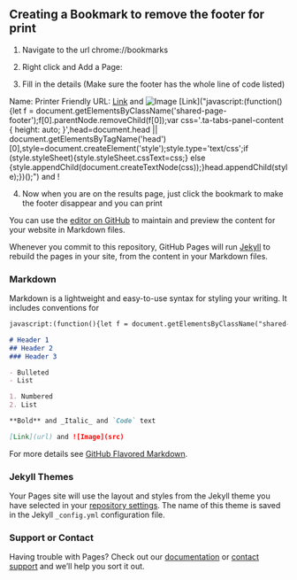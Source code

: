 ## Creating a Bookmark to remove the footer for print

1.	Navigate to the url chrome://bookmarks
 
2.	Right click and Add a Page: 
3.	Fill in the details (Make sure the footer has the whole line of code listed)

Name: Printer Friendly
URL: [Link]("test.com") and ![Image](src)
[Link]("javascript:(function(){let f = document.getElementsByClassName('shared-page-footer');f[0].parentNode.removeChild(f[0]);var css='.ta-tabs-panel-content { height: auto; }',head=document.head || document.getElementsByTagName('head')[0],style=document.createElement('style');style.type='text/css';if (style.styleSheet){style.styleSheet.cssText=css;} else {style.appendChild(document.createTextNode(css));}head.appendChild(style);})();") and !
 

 
4.	Now when you are on the results page, just click the bookmark to make the footer disappear and you can print

You can use the [editor on GitHub](https://github.com/diginsights/printerfriendlybookmarklet/edit/master/README.md) to maintain and preview the content for your website in Markdown files.

Whenever you commit to this repository, GitHub Pages will run [Jekyll](https://jekyllrb.com/) to rebuild the pages in your site, from the content in your Markdown files.

### Markdown

Markdown is a lightweight and easy-to-use syntax for styling your writing. It includes conventions for

```markdown
javascript:(function(){let f = document.getElementsByClassName("shared-page-footer");f[0].parentNode.removeChild(f[0]);var css='.ta-tabs-panel-content { height: auto; }"',head=document.head || document.getElementsByTagName('head')[0],style=document.createElement('style');style.type='text/css';if (style.styleSheet){style.styleSheet.cssText=css;} else {style.appendChild(document.createTextNode(css));}head.appendChild(style);})();```

# Header 1
## Header 2
### Header 3

- Bulleted
- List

1. Numbered
2. List

**Bold** and _Italic_ and `Code` text

[Link](url) and ![Image](src)
```

For more details see [GitHub Flavored Markdown](https://guides.github.com/features/mastering-markdown/).

### Jekyll Themes

Your Pages site will use the layout and styles from the Jekyll theme you have selected in your [repository settings](https://github.com/diginsights/printerfriendlybookmarklet/settings). The name of this theme is saved in the Jekyll `_config.yml` configuration file.

### Support or Contact

Having trouble with Pages? Check out our [documentation](https://help.github.com/categories/github-pages-basics/) or [contact support](https://github.com/contact) and we’ll help you sort it out.
